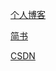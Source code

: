 [个人博客](http://weiheli.com/2018/01/%E5%AE%9E%E7%8E%B0-Promise-A-%E8%A7%84%E8%8C%83-ES6-Promise-%E6%96%B9%E6%B3%95/)

[简书](https://www.jianshu.com/p/e234cf71a5d7)

[CSDN](http://blog.csdn.net/wozaixiaoximen/article/details/79064215)
